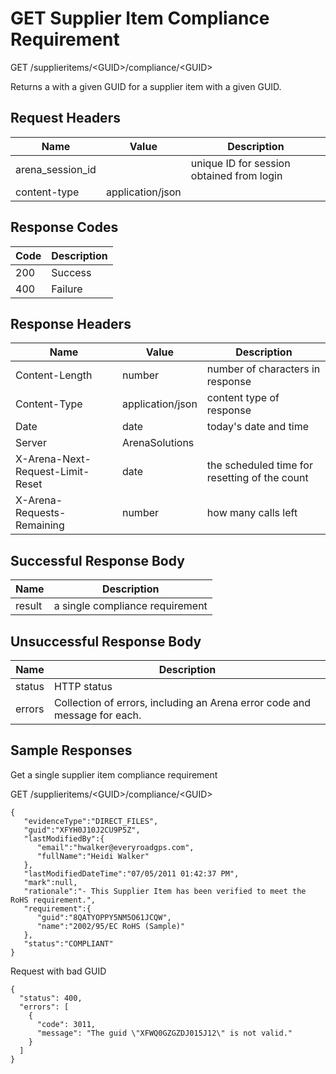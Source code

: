 # GET Supplier Item Compliance Requirement


GET /supplieritems/&lt;GUID&gt;/compliance/&lt;GUID&gt;

Returns a  with a given GUID  for a supplier item with a given GUID.

## Request Headers

| Name | Value | Description |
|  --- |  --- |  --- | 
| arena_session_id |   | unique ID for session obtained from login |
| content\-type | application/json |   |

## Response Codes

| Code | Description |
|  --- |  --- | 
| 200 | Success |
| 400 | Failure |

## Response Headers

| Name | Value | Description |
|  --- |  --- |  --- | 
| Content\-Length | number | number of characters in response |
| Content\-Type | application/json | content type of response |
| Date | date | today's date and time |
| Server | ArenaSolutions |   |
| X\-Arena\-Next\-Request\-Limit\-Reset  | date | the scheduled time for resetting of the count |
| X\-Arena\-Requests\-Remaining  | number | how many calls left |

## Successful Response Body

| Name | Description |
|  --- |  --- | 
| result | a single compliance requirement |

## Unsuccessful Response Body

| Name | Description |
|  --- |  --- | 
| status | HTTP status |
| errors | Collection of errors, including an Arena error code and message for each. |

## Sample Responses
Get a single supplier item compliance requirement



GET /supplieritems/&lt;GUID&gt;/compliance/&lt;GUID&gt;

```
{
   "evidenceType":"DIRECT_FILES",
   "guid":"XFYH0J10J2CU9P5Z",
   "lastModifiedBy":{
      "email":"hwalker@everyroadgps.com",
      "fullName":"Heidi Walker"
   },
   "lastModifiedDateTime":"07/05/2011 01:42:37 PM",
   "mark":null,
   "rationale":"- This Supplier Item has been verified to meet the RoHS requirement.",
   "requirement":{
      "guid":"8QATYOPPY5NM5O61JCQW",
      "name":"2002/95/EC RoHS (Sample)"
   },
   "status":"COMPLIANT"
}
```
Request with bad GUID

```
{
  "status": 400,
  "errors": [
    {
      "code": 3011,
      "message": "The guid \"XFWQ0GZGZDJ015J12\" is not valid."
    }
  ]
}
```
